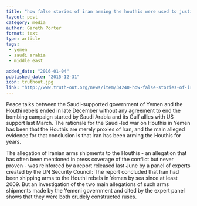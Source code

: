 ```yaml
---
title: "how false stories of iran arming the houthis were used to justify war in yemen."
layout: post
category: media
author: Gareth Porter
format: text
type: article
tags: 
 - yemen
 - saudi arabia
 - middle east

added_date: "2016-01-04"
published_date: "2015-12-31"
icon: truthout.jpg
link: "http://www.truth-out.org/news/item/34240-how-false-stories-of-iran-arming-the-houthis-were-used-to-justify-war-in-yemen"
---
```


Peace talks between the Saudi-supported government of Yemen and the Houthi
rebels ended in late December without any agreement to end the bombing campaign
started by Saudi Arabia and its Gulf allies with US support last March. The
rationale for the Saudi-led war on Houthis in Yemen has been that the Houthis
are merely proxies of Iran, and the main alleged evidence for that conclusion
is that Iran has been arming the Houthis for years.  

The allegation of Iranian arms shipments to the Houthis - an allegation that
has often been mentioned in press coverage of the conflict but never proven -
was reinforced by a report released last June by a panel of experts created by
the UN Security Council: The report concluded that Iran had been shipping arms
to the Houthi rebels in Yemen by sea since at least 2009. But an investigation
of the two main allegations of such arms shipments made by the Yemeni
government and cited by the expert panel shows that they were both crudely
constructed ruses.  
